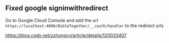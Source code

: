 ## Fixed google signinwithredirect
Go to Google Cloud Console and add the url `https://localhost:4000/BibleTogether/__/auth/handler` to the redirect urls

https://blog.csdn.net/zzhongcy/article/details/120033407